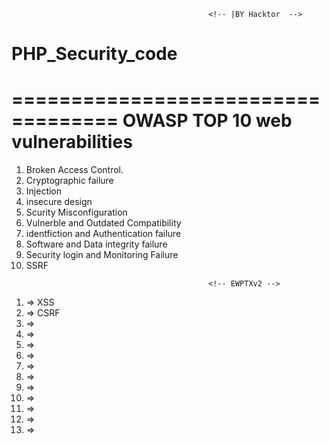                                                 <!-- |BY Hacktor  -->
# PHP_Security_code

<!-- This project is a personal learning, so you will find errors or disorganization ;) -->
<!-- new list of vulnerabilities. -->
===================================
                                                OWASP TOP 10 web vulnerabilities
====================================
01. Broken Access Control.
02. Cryptographic failure
03. Injection
04. insecure design
05. Scurity Misconfiguration
06. Vulnerble and Outdated Compatibility
07. identfiction and Authentication failure
08. Software and Data integrity failure
09. Security login and Monitoring Failure
10. SSRF
<!-- ===================================== -->
                                                <!-- EWPTXv2 -->
1.  => XSS 
2.  => CSRF
3.  =>
4.  =>
5.  =>
6.  =>
7.  =>
8.  =>
9.  =>
10. =>
11. =>
12. =>
13. =>